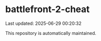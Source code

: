 # battlefront-2-cheat

Last updated: 2025-06-29 00:20:32

This repository is automatically maintained.
